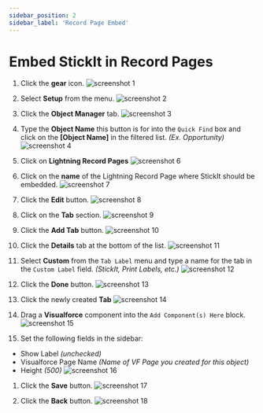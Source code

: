 ```yaml
---
sidebar_position: 2
sidebar_label: 'Record Page Embed'
---
```


# Embed StickIt in Record Pages

1. Click the **gear** icon.
![screenshot 1](/img/click_gear.png)

1. Select **Setup** from the menu.
![screenshot 2](/img/click_setup.png)

1. Click the **Object Manager** tab.
![screenshot 3](/img/click_object_manager.png)

1. Type the **Object Name** this button is for into the `Quick Find` box and click on the **[Object Name]** in the filtered list. _(Ex. Opportunity)_
![screenshot 4](/img/click_object_name.png)

1. Click on **Lightning Record Pages**
![screenshot 6](/img/click_lightning_record_pages.png)

1. Click on the **name** of the Lightning Record Page where StickIt should be embedded.
![screenshot 7](/img/click_record_page_name.png)

1. Click the **Edit** button.
![screenshot 8](/img/click_record_page_edit.png)

1. Click on the **Tab** section.
![screenshot 9](/img/click_tabs.png)

1. Click the **Add Tab** button.
![screenshot 10](/img/click_add_tab.png)

1. Click the **Details** tab at the bottom of the list.
![screenshot 11](/img/click_details.png)

1. Select **Custom** from the `Tab Label` menu and type a name for the tab in the `Custom Label` field. _(StickIt, Print Labels, etc.)_
![screenshot 12](/img/select_tab_info.png)

1. Click the **Done** button.
![screenshot 13](/img/click_done_tab_info.png)

1. Click the newly created **Tab**
![screenshot 14](/img/click_new_tab_name.png)

1. Drag a **Visualforce** component into the `Add Component(s) Here` block.
![screenshot 15](/img/drag_vf_component.png)

1. Set the following fields in the sidebar:
  - Show Label _(unchecked)_
  - Visualforce Page Name _(Name of VF Page you created for this object)_
  - Height _(500)_
![screenshot 16](/img/select_vf_component_info.png)

1. Click the **Save** button.
![screenshot 17](/img/click_save_record_page.png)

1. Click the **Back** button.
![screenshot 18](/img/click_record_page_back.png)